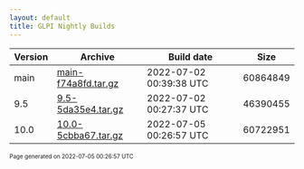 ```yaml
---
layout: default
title: GLPI Nightly Builds
---
```


Version|Archive|Build date|Size
---|---|---|---
main|[main-f74a8fd.tar.gz](main-f74a8fd.tar.gz)|2022-07-02 00:39:38 UTC|60864849
9.5|[9.5-5da35e4.tar.gz](9.5-5da35e4.tar.gz)|2022-07-02 00:27:37 UTC|46390455
10.0|[10.0-5cbba67.tar.gz](10.0-5cbba67.tar.gz)|2022-07-05 00:26:57 UTC|60722951

<font size="1">Page generated on 2022-07-05 00:26:57 UTC</font>
